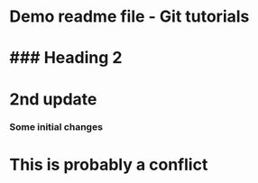 # Demo readme file - Git tutorials
# ### Heading 2
# 2nd update

### Some initial changes

# This is probably a conflict
